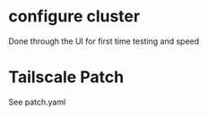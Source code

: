 # configure cluster

Done through the UI for first time testing and speed

# Tailscale Patch

See patch.yaml
